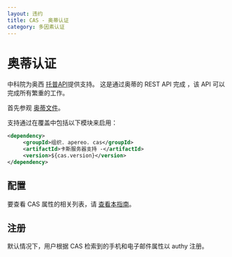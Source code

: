 ```yaml
---
layout: 违约
title: CAS - 奥蒂认证
category: 多因素认证
---
```


# 奥蒂认证

中科院为奥西 [托普API](http://docs.authy.com/totp.html)提供支持。 这是通过奥蒂的 REST API 完成 ，该 API 可以完成所有繁重的工作。

首先参观 [奥蒂文件](https://www.authy.com/developers/)。

支持通过在覆盖中包括以下模块来启用：

```xml
<dependency>
     <groupId>组织. apereo. cas</groupId>
     <artifactId>卡斯服务器支持 -</artifactId>
     <version>${cas.version}</version>
</dependency>
```

## 配置

要查看 CAS 属性的相关列表，请 [查看本指南](../configuration/Configuration-Properties.html#authy)。

## 注册

默认情况下，用户根据 CAS 检索到的手机和电子邮件属性以 authy 注册。
